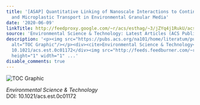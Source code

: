 ```yaml
---
title: '[ASAP] Quantitative Linking of Nanoscale Interactions to Continuum-Scale Nanoparticle
  and Microplastic Transport in Environmental Granular Media'
date: '2020-06-09'
linkTitle: http://feedproxy.google.com/~r/acs/esthag/~3/jZYq4j1RukU/acs.est.0c01172
source: 'Environmental Science & Technology: Latest Articles (ACS Publications)'
description: '<p><img src="https://pubs.acs.org/na101/home/literatum/publisher/achs/journals/content/esthag/0/esthag.ahead-of-print/acs.est.0c01172/20200609/images/medium/es0c01172_0005.gif"
  alt="TOC Graphic"/></p><div><cite>Environmental Science & Technology</cite></div><div>DOI:
  10.1021/acs.est.0c01172</div><img src="http://feeds.feedburner.com/~r/acs/esthag/~4/jZYq4j1RukU"
  height="1" width="1" ...'
disable_comments: true
---
```

<p><img src="https://pubs.acs.org/na101/home/literatum/publisher/achs/journals/content/esthag/0/esthag.ahead-of-print/acs.est.0c01172/20200609/images/medium/es0c01172_0005.gif" alt="TOC Graphic"/></p><div><cite>Environmental Science & Technology</cite></div><div>DOI: 10.1021/acs.est.0c01172</div><img src="http://feeds.feedburner.com/~r/acs/esthag/~4/jZYq4j1RukU" height="1" width="1" ...
